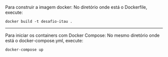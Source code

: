 Para construir a imagem docker:
	No diretório onde está o Dockerfile, execute: 
	
	docker build -t desafio-itau .
---------------------------------------------------------------

Para iniciar os containers com Docker Compose:
	No mesmo diretório onde está o docker-compose.yml, execute: 
	
	docker-compose up